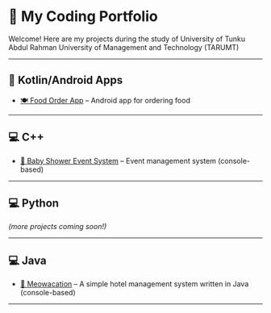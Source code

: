 # 🌟 My Coding Portfolio

Welcome! Here are my projects during the study of University of Tunku Abdul Rahman University of Management and Technology (TARUMT)

---

## 📱 Kotlin/Android Apps
- [🍽️ Food Order App](https://github.com/ChloeXYean/RasaGo.git) – Android app for ordering food 

---

## 💻 C++
- [🎉 Baby Shower Event System](https://github.com/ChloeXYean/BabyShowerEventSystem.git) – Event management system (console-based)

---

## 💻 Python
*(more projects coming soon!)*

---

## 💻 Java
- [🐾 Meowacation](https://github.com/ChloeXYean/Meowacation.git) – A simple hotel management system written in Java (console-based)

---
